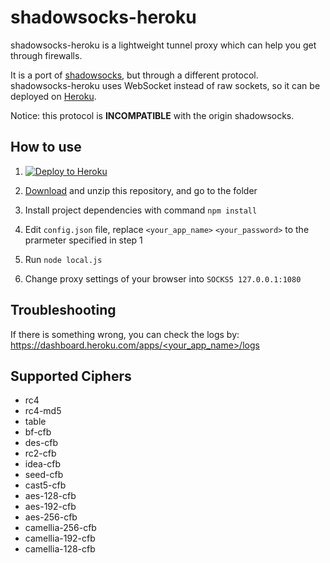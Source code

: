 # shadowsocks-heroku

shadowsocks-heroku is a lightweight tunnel proxy which can help you get through firewalls.

It is a port of [shadowsocks](https://github.com/clowwindy/shadowsocks), but through a different protocol.  
shadowsocks-heroku uses WebSocket instead of raw sockets, so it can be deployed on [Heroku](https://www.heroku.com/).

Notice: this protocol is **INCOMPATIBLE** with the origin shadowsocks.


## How to use

1. [![Deploy to Heroku](https://www.herokucdn.com/deploy/button.png)](https://heroku.com/deploy?template=https://github.com/mrluanma/shadowsocks-heroku/tree/master)

2. [Download](https://github.com/mrluanma/shadowsocks-heroku/archive/master.zip) and unzip this repository, and go to the folder

3. Install project dependencies with command `npm install`

4. Edit `config.json` file, replace `<your_app_name>` `<your_password>` to the prarmeter specified in step 1

5. Run `node local.js`

6. Change proxy settings of your browser into `SOCKS5 127.0.0.1:1080`


## Troubleshooting

If there is something wrong, you can check the logs by:  
[https://dashboard.heroku.com/apps/<your_app_name>/logs](https://dashboard.heroku.com/apps/<your_app_name>/logs)


## Supported Ciphers

- rc4
- rc4-md5
- table
- bf-cfb
- des-cfb
- rc2-cfb
- idea-cfb
- seed-cfb
- cast5-cfb
- aes-128-cfb
- aes-192-cfb
- aes-256-cfb
- camellia-256-cfb
- camellia-192-cfb
- camellia-128-cfb
